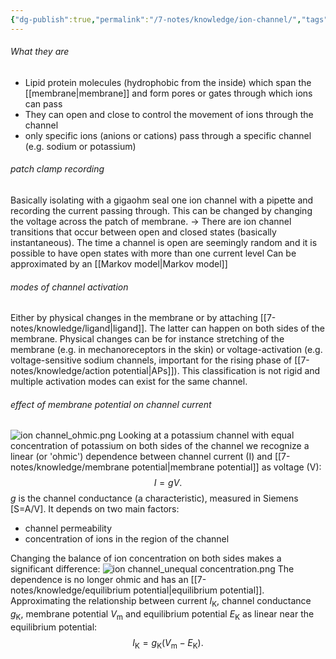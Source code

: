 ```yaml
---
{"dg-publish":true,"permalink":"/7-notes/knowledge/ion-channel/","tags":["uni/fmb/signalling"]}
---
```


###### What they are
- Lipid protein molecules (hydrophobic from the inside) which span the [[membrane\|membrane]] and form pores or gates through which ions can pass
- They can open and close to control the movement of ions through the channel
- only specific ions (anions or cations) pass through a specific channel (e.g. sodium or potassium)

###### patch clamp recording
Basically isolating with a gigaohm seal one ion channel with a pipette and recording the current passing through. This can be changed by changing the voltage across the patch of membrane.
→ There are ion channel transitions that occur between open and closed states (basically instantaneous). The time a channel is open are seemingly random and it is possible to have open states with more than one current level
Can be approximated by an [[Markov model\|Markov model]]


###### modes of channel activation
Either by physical changes in the membrane or by attaching [[7-notes/knowledge/ligand\|ligand]]. The latter can happen on both sides of the membrane. Physical changes can be for instance stretching of the membrane (e.g. in mechanoreceptors in the skin) or voltage-activation (e.g. voltage-sensitive sodium channels, important for the rising phase of [[7-notes/knowledge/action potential\|APs]]). This classification is not rigid and multiple activation modes can exist for the same channel.


###### effect of membrane potential on channel current
![ion channel_ohmic.png](/img/user/7-notes/knowledge/images/ion%20channel_ohmic.png)
Looking at a potassium channel with equal concentration of potassium on both sides of the channel we recognize a linear (or 'ohmic') dependence between channel current (I) and [[7-notes/knowledge/membrane potential\|membrane potential]] as voltage (V):
$$
I=gV.
$$
$g$ is the channel conductance (a characteristic), measured in Siemens \[S=A/V]. It depends on two main factors:
- channel permeability
- concentration of ions in the region of the channel

Changing the balance of ion concentration on both sides makes a significant difference:
![ion channel_unequal concentration.png](/img/user/7-notes/knowledge/images/ion%20channel_unequal%20concentration.png)
The dependence is no longer ohmic and has an [[7-notes/knowledge/equilibrium potential\|equilibrium potential]]. Approximating the relationship between current $I_\text{K}$, channel conductance $g_\text{K}$, membrane potential $V_\text{m}$ and equilibrium potential $E_\text{K}$ as linear near the equilibrium potential:
$$
I_{\text{K}}= g_{\text{K}}(V_{\text{m}}-E_{\text{K}}).
$$

